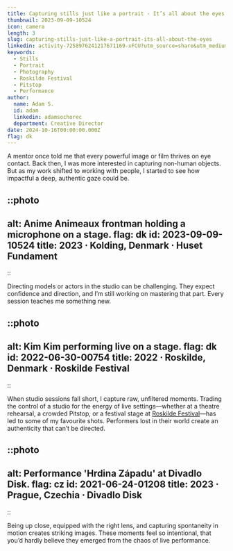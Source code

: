 ```yaml
---
title: Capturing stills just like a portrait - It’s all about the eyes
thumbnail: 2023-09-09-10524
icon: camera
length: 3
slug: capturing-stills-just-like-a-portrait-its-all-about-the-eyes
linkedin: activity-7258976241217671169-xFCU?utm_source=share&utm_medium=member_desktop
keywords:
  - Stills
  - Portrait
  - Photography
  - Roskilde Festival
  - Pitstop
  - Performance
author:
  name: Adam S.
  id: adam
  linkedin: adamsochorec
  department: Creative Director
date: 2024-10-16T00:00:00.000Z
flag: dk
---
```


A mentor once told me that every powerful image or film thrives on eye contact. Back then, I was more interested in capturing non-human objects. But as my work shifted to working with people, I started to see how impactful a deep, authentic gaze could be.

::photo
---
alt: Anime Animeaux frontman holding a microphone on a stage.
flag: dk
id: 2023-09-09-10524
title: 2023 ⋅ Kolding, Denmark ⋅ Huset Fundament
---
::

Directing models or actors in the studio can be challenging. They expect confidence and direction, and I’m still working on mastering that part. Every session teaches me something new.

::photo
---
alt: Kim Kim performing live on a stage.
flag: dk
id: 2022-06-30-00754
title: 2022 ⋅ Roskilde, Denmark ⋅ Roskilde Festival
---
::

When studio sessions fall short, I capture raw, unfiltered moments. Trading the control of a studio for the energy of live settings—whether at a theatre rehearsal, a crowded Pitstop, or a festival stage at [Roskilde Festival](https://roskilde-festival.dk)—has led to some of my favourite shots. Performers lost in their world create an authenticity that can’t be directed.

::photo
---
alt: Performance 'Hrdina Západu' at Divadlo Disk.
flag: cz
id: 2021-06-24-01208
title: 2023 ⋅ Prague, Czechia ⋅ Divadlo Disk
---
::

Being up close, equipped with the right lens, and capturing spontaneity in motion creates striking images. These moments feel so intentional, that you’d hardly believe they emerged from the chaos of live performance.
